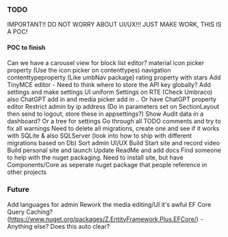 ### TODO

IMPORTANT!! DO NOT WORRY ABOUT UI/UX!!! JUST MAKE WORK, THIS IS A POC!

#### POC to finish

Can we have a carousel view for block list editor?
material icon picker property (Use the icon picker on contenttypes)
navigation contenttypeproperty (Like umbNav package)
rating property with stars
Add TinyMCE editor - Need to think where to store the API key globally? Add settings and make settings UI uniform
Settings on RTE (Check Umbraco) also ChatGPT add in and media picker add in
.. Or have ChatGPT property editor
Restrict admin by ip address (Do in parameters set on SectionLayout then send to logout, store these in appsettings?)
Show Audit data in a dashboard? Or a tree for settings
Go through all TODO comments and try to fix all warnings
Need to delete all migrations, create one and see if it works with SQLite & also SQLServer (look into how to ship with different migrations based on Db)
Sort admin UI/UX
Build Start site and record video
Build personal site and launch
Update ReadMe and add docs
Find someone to help with the nuget packaging. Need to install site, but have Components/Core as seperate nuget package that people reference in other projects

### Future
Add languages for admin
Rework the media editing/UI it's awful
EF Core Query Caching? (https://www.nuget.org/packages/Z.EntityFramework.Plus.EFCore/) - Anything else? Does this auto clear?
